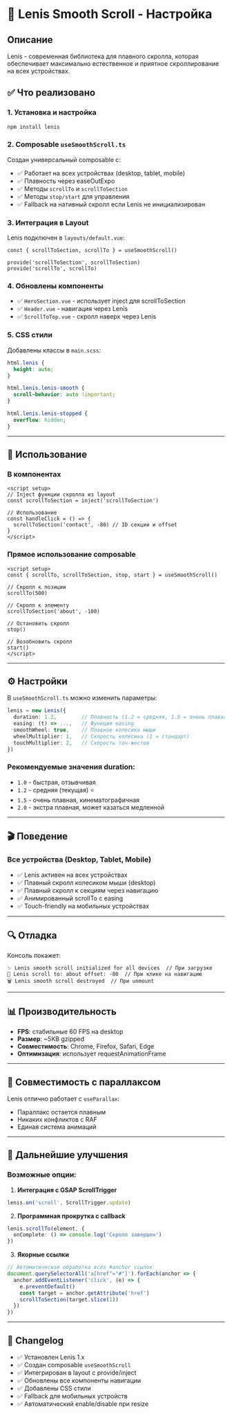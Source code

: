 # 🎨 Lenis Smooth Scroll - Настройка

## Описание
Lenis - современная библиотека для плавного скролла, которая обеспечивает максимально естественное и приятное скроллирование на всех устройствах.

## ✅ Что реализовано

### 1. Установка и настройка
```bash
npm install lenis
```

### 2. Composable `useSmoothScroll.ts`
Создан универсальный composable с:
- ✅ Работает на всех устройствах (desktop, tablet, mobile)
- ✅ Плавность через easeOutExpo
- ✅ Методы `scrollTo` и `scrollToSection`
- ✅ Методы `stop/start` для управления
- ✅ Fallback на нативный скролл если Lenis не инициализирован

### 3. Интеграция в Layout
Lenis подключен в `layouts/default.vue`:
```vue
const { scrollToSection, scrollTo } = useSmoothScroll()

provide('scrollToSection', scrollToSection)
provide('scrollTo', scrollTo)
```

### 4. Обновлены компоненты
- ✅ `HeroSection.vue` - использует inject для scrollToSection
- ✅ `Header.vue` - навигация через Lenis
- ✅ `ScrollToTop.vue` - скролл наверх через Lenis

### 5. CSS стили
Добавлены классы в `main.scss`:
```scss
html.lenis {
  height: auto;
}

html.lenis.lenis-smooth {
  scroll-behavior: auto !important;
}

html.lenis.lenis-stopped {
  overflow: hidden;
}
```

---

## 🎯 Использование

### В компонентах
```vue
<script setup>
// Inject функции скролла из layout
const scrollToSection = inject('scrollToSection')

// Использование
const handleClick = () => {
  scrollToSection('contact', -80) // ID секции и offset
}
</script>
```

### Прямое использование composable
```vue
<script setup>
const { scrollTo, scrollToSection, stop, start } = useSmoothScroll()

// Скролл к позиции
scrollTo(500)

// Скролл к элементу
scrollToSection('about', -100)

// Остановить скролл
stop()

// Возобновить скролл
start()
</script>
```

---

## ⚙️ Настройки

В `useSmoothScroll.ts` можно изменить параметры:

```ts
lenis = new Lenis({
  duration: 1.2,        // Плавность (1.2 = средняя, 1.5 = очень плавная)
  easing: (t) => ...,   // Функция easing
  smoothWheel: true,    // Плавное колесико мыши
  wheelMultiplier: 1,   // Скорость колесика (1 = стандарт)
  touchMultiplier: 2,   // Скорость тач-жестов
})
```

### Рекомендуемые значения duration:
- `1.0` - быстрая, отзывчивая
- `1.2` - средняя (текущая) ⭐
- `1.5` - очень плавная, кинематографичная
- `2.0` - экстра плавная, может казаться медленной

---

## 🎬 Поведение

### Все устройства (Desktop, Tablet, Mobile)
- ✅ Lenis активен на всех устройствах
- ✅ Плавный скролл колесиком мыши (desktop)
- ✅ Плавный скролл к секциям через навигацию
- ✅ Анимированный scrollTo с easing
- ✅ Touch-friendly на мобильных устройствах

---

## 🔍 Отладка

Консоль покажет:
```
✨ Lenis smooth scroll initialized for all devices  // При загрузке
🎯 Lenis scroll to: about offset: -80  // При клике на навигацию
🗑️ Lenis smooth scroll destroyed  // При unmount
```

---

## 📊 Производительность

- **FPS**: стабильные 60 FPS на desktop
- **Размер**: ~5KB gzipped
- **Совместимость**: Chrome, Firefox, Safari, Edge
- **Оптимизация**: использует requestAnimationFrame

---

## 🎨 Совместимость с параллаксом

Lenis отлично работает с `useParallax`:
- Параллакс остается плавным
- Никаких конфликтов с RAF
- Единая система анимаций

---

## 🚀 Дальнейшие улучшения

### Возможные опции:
1. **Интеграция с GSAP ScrollTrigger**
```ts
lenis.on('scroll', ScrollTrigger.update)
```

2. **Программная прокрутка с callback**
```ts
lenis.scrollTo(element, {
  onComplete: () => console.log('Скролл завершен')
})
```

3. **Якорные ссылки**
```ts
// Автоматическая обработка всех #anchor ссылок
document.querySelectorAll('a[href^="#"]').forEach(anchor => {
  anchor.addEventListener('click', (e) => {
    e.preventDefault()
    const target = anchor.getAttribute('href')
    scrollToSection(target.slice(1))
  })
})
```

---

## 📝 Changelog

- ✅ Установлен Lenis 1.x
- ✅ Создан composable `useSmoothScroll`
- ✅ Интегрирован в layout с provide/inject
- ✅ Обновлены все компоненты навигации
- ✅ Добавлены CSS стили
- ✅ Fallback для мобильных устройств
- ✅ Автоматический enable/disable при resize

